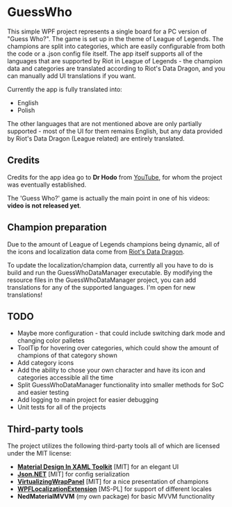 ﻿# GuessWho

This simple WPF project represents a single board for a PC version of "Guess Who?". The game is set up in the theme of League of Legends.
The champions are split into categories, which are easily configurable from both the code or a .json config file itself.
The app itself supports all of the languages that are supported by Riot in League of Legends - the champion data and categories are translated according to Riot's Data Dragon, and you can manually add UI translations if you want.

Currently the app is fully translated into:
- English
- Polish

The other languages that are not mentioned above are only partially supported - most of the UI for them remains English, but any data provided by Riot's Data Dragon (League related) are entirely translated.


## Credits

Credits for the app idea go to **Dr Hodo** from [YouTube](https://www.youtube.com/channel/UCSBeTmftfh52x7G2eMu_dRA), for whom the project was eventually established.

The 'Guess Who?' game is actually the main point in one of his videos: **video is not released yet**.

## Champion preparation

Due to the amount of League of Legends champions being dynamic, all of the icons and localization data come from [Riot's Data Dragon](https://developer.riotgames.com/docs/lol).

To update the localization/champion data, currently all you have to do is build and run the GuessWhoDataManager executable.
By modifying the resource files in the GuessWhoDataManager project, you can add translations for any of the supported languages.
I'm open for new translations!

## TODO

- Maybe more configuration - that could include switching dark mode and changing color palletes
- ToolTip for hovering over categories, which could show the amount of champions of that category shown
- Add category icons
- Add the ability to chose your own character and have its icon and categories accessible all the time
- Split GuessWhoDataManager functionality into smaller methods for SoC and easier testing
- Add logging to main project for easier debugging
- Unit tests for all of the projects

## Third-party tools

The project utilizes the following third-party tools all of which are licensed under the MIT license:

- [**Material Design In XAML Toolkit**](https://github.com/MaterialDesignInXAML/MaterialDesignInXamlToolkit) [MIT] for an elegant UI
- [**Json.NET**](https://github.com/JamesNK/Newtonsoft.Json) [MIT] for config serialization
- [**VirtualizingWrapPanel**](https://github.com/sbaeumlisberger/VirtualizingWrapPanel) [MIT] for a nice presentation of champions
- [**WPFLocalizationExtension**](https://github.com/XAMLMarkupExtensions/WPFLocalizationExtension/) [MS-PL] for support of different locales
- **NedMaterialMVVM** (my own package) for basic MVVM functionality
